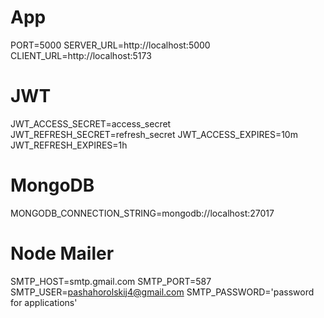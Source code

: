 

# App
PORT=5000
SERVER_URL=http://localhost:5000
CLIENT_URL=http://localhost:5173

# JWT
JWT_ACCESS_SECRET=access_secret
JWT_REFRESH_SECRET=refresh_secret
JWT_ACCESS_EXPIRES=10m
JWT_REFRESH_EXPIRES=1h

# MongoDB
MONGODB_CONNECTION_STRING=mongodb://localhost:27017

# Node Mailer
SMTP_HOST=smtp.gmail.com
SMTP_PORT=587
SMTP_USER=pashahorolskij4@gmail.com
SMTP_PASSWORD='password for applications'

